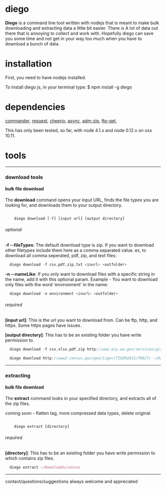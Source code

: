 # diego

**Diego** is a command line tool written with nodejs that is meant to make bulk downloading and extracting data a little bit easier. There is A lot of data out there that is annoying to collect and work with. Hopefully diego can save you some time and not get in your way too much when you have to download a bunch of data.


# installation
First, you need to have nodejs installed.

To install diego js, in your terminal type:
    $ npm install -g diego

# dependencies
[commander](https://www.npmjs.com/package/commander), [request](https://www.npmjs.com/package/request), [cheerio](https://www.npmjs.com/package/cheerio), [async](https://www.npmjs.com/package/async), [adm-zip](https://www.npmjs.com/package/adm-zip), [ftp-get](https://www.npmjs.com/package/ftp-get),



This has only been tested, so far, with node 4.1.x and node 0.12.x on osx 10.11.

# tools

---

### download tools
#### bulk file download

The **download** command opens your input URL, finds the file types you are looking for, and downloads them to your output directory.

```javascript

    diego download [-f] [input url] [output directory]
```

###### optional
<b>-f --fileTypes</b>: The default download type is zip. If you want to download other filetypes include them here as a comma separated value. ex, to download all comma seperated, pdf, zip, and text files:

```javascript
  diego download -f csv,pdf,zip,txt <inurl> <outfolder>
```

<b>-n --nameLike</b>: If you only want to download files with a specific string in the name, add it with this optional param.
Example - You want to download only files with the word 'environment' in the name:

```javascript
  diego download -n environment <inurl> <outfolder>
```

###### required
<b>[input url]</b>: This is the url you want to download from. Can be ftp, http, and https. Some https pages have issues.

<b>[output directory]</b>: This has to be an existing folder you have write permission to.

```javascript
  diego download -f csv,xlsx,pdf,zip http://www.ecy.wa.gov/services/gis/data/data.htm ~/Downloads/census

  diego download http://www2.census.gov/geo/tiger/TIGER2015/TRACT/ ~/Downloads/census/
```

---

### extracting
#### bulk file download

The **extract** command looks in your specified directory, and extracts all of the zip files.

coming soon - flatten tag, more compressed data types, delete original

```javascript

    diego extract [directory]
```

###### required

<b>[directory]</b>: This has to be an existing folder you have write permission to which contains zip files.

```javascript
  diego extract ~/Downloads/census

```
---

contact/questions/suggestions always welcome and appreciated
